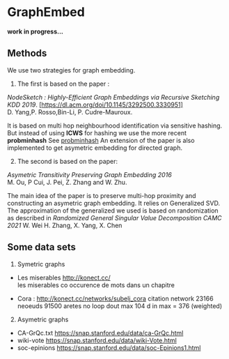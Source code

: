 # GraphEmbed

**work in progress...**
## Methods

We use two strategies for graph embedding.
1. The first is based on the paper : 

*NodeSketch : Highly-Efficient Graph Embeddings via Recursive Sketching KDD 2019*.  [https://dl.acm.org/doi/10.1145/3292500.3330951]  
    D. Yang,P. Rosso,Bin-Li, P. Cudre-Mauroux. 

It is based on multi hop neighbourhood identification via sensitive hashing. But instead of using **ICWS** for hashing we use the more recent **probminhash** See [probminhash](https://arxiv.org/abs/1911.00675)
An extension of the paper is also implemented to get asymetric embedding for directed graph.

2. The second is based on the paper:
   
*Asymetric Transitivity Preserving Graph Embedding 2016*  
    M. Ou, P Cui, J. Pei, Z. Zhang and W. Zhu.

The main idea of the paper is to preserve multi-hop proximity and constructing an asymetric graph embedding. 
It relies on Generalized SVD. The approximation of the generalized we used is based on randomization 
as described in 
*Randomized General Singular Value Decomposition CAMC 2021*
    W. Wei H. Zhang, X. Yang, X. Chen


## Some data sets

1. Symetric graphs 

* Les miserables  http://konect.cc/   
    les miserables  co occurence de mots dans un chapitre

* Cora : http://konect.cc/networks/subelj_cora
    citation network 23166 neoeuds 91500 aretes  no loop  dout max 104 d in max = 376 (weighted)


2. Asymetric graphs
   
* CA-GrQc.txt       <https://snap.stanford.edu/data/ca-GrQc.html>
*   wiki-vote       <https://snap.stanford.edu/data/wiki-Vote.html>
*   soc-epinions    <https://snap.stanford.edu/data/soc-Epinions1.html>
   
